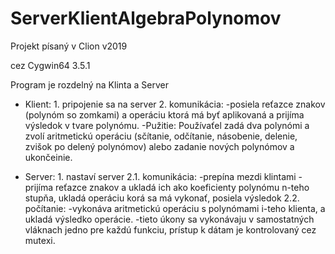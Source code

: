 # ServerKlientAlgebraPolynomov

Projekt písaný v Clion v2019

cez Cygwin64 3.5.1

Program je rozdelný na Klinta a Server
  - Klient: 1. pripojenie sa na server
            2. komunikácia:
                -posiela reťazce znakov (polynóm so zomkami) a operáciu ktorá má byť aplikovaná a prijíma výsledok v tvare polynómu.
      -Pužitie: Používaťel zadá dva polynómi a zvolí aritmetickú operáciu (sčítanie, odčítanie, násobenie, delenie, zvišok po delený polynómov) alebo zadanie nových polynómov a ukončeinie.     
  
  - Server: 1. nastaví server
            2.1. komunikácia:
                  -prepína mezdi klintami
                  -prijíma reťazce znakov a ukladá ich ako koeficienty polynómu n-teho stupňa, ukladá operáciu korá sa má vykonať, posiela výsledok 
            2.2. počítanie:
                  -vykonáva aritmetickú operáciu s polynómami i-teho klienta, a ukladá výsledko operácie.
              -tieto úkony sa vykonávaju v samostatných vláknach jedno pre každú funkciu, prístup k dátam je kontrolovaný cez mutexi.
